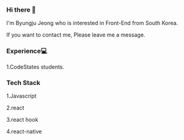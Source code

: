 ### Hi there 👋

I'm Byungju Jeong who is interested in Front-End from South Korea.

If you want to contact me, Please leave me a message.

### Experience💻

1.CodeStates students.

### Tech Stack
1.Javascript

2.react

3.react hook

4.react-native


<!--
**byungju0624/byungju0624** is a ✨ _special_ ✨ repository because its `README.md` (this file) appears on your GitHub profile.

Here are some ideas to get you started:

- 🔭 I’m currently working on ...
- 🌱 I’m currently learning ...
- 👯 I’m looking to collaborate on ...
- 🤔 I’m looking for help with ...
- 💬 Ask me about ...
- 📫 How to reach me: ...
- 😄 Pronouns: ...
- ⚡ Fun fact: ...
-->
